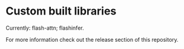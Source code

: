 # Custom built libraries 

Currently: flash-attn; flashinfer.

For more information check out the release section of this repository.
